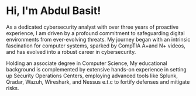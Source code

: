 <h1>Hi, I'm Abdul Basit!</h1>


As a dedicated cybersecurity analyst with over three years of proactive experience, I am driven by a profound commitment to safeguarding digital environments from ever-evolving threats. My journey began with an intrinsic fascination for computer systems, sparked by CompTIA A+and N+ videos, and has evolved into a robust career in cybersecurity.

Holding an associate degree in Computer Science, My educational background is complemented by extensive hands-on experience in setting up Security Operations Centers, employing advanced tools like Splunk, Qradar, Wazuh, Wireshark, and Nessus e.t.c to fortify defenses and mitigate risks.


